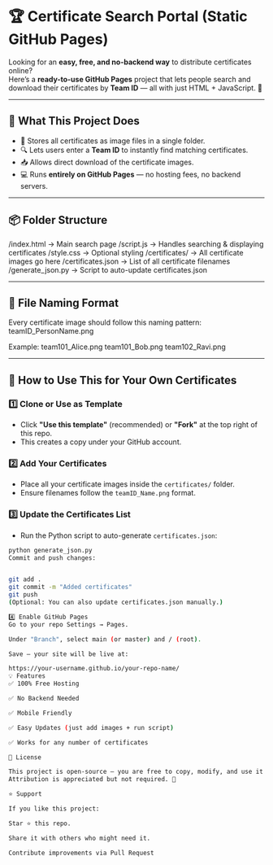 # 🏆 Certificate Search Portal (Static GitHub Pages)

Looking for an **easy, free, and no-backend way** to distribute certificates online?  
Here’s a **ready-to-use GitHub Pages** project that lets people search and download their certificates by **Team ID** — all with just HTML + JavaScript. 🚀  

---

## 🌟 What This Project Does
- 📂 Stores all certificates as image files in a single folder.
- 🔍 Lets users enter a **Team ID** to instantly find matching certificates.
- 📥 Allows direct download of the certificate images.
- 💻 Runs **entirely on GitHub Pages** — no hosting fees, no backend servers.

---

## 📦 Folder Structure
/index.html → Main search page
/script.js → Handles searching & displaying certificates
/style.css → Optional styling
/certificates/ → All certificate images go here
/certificates.json → List of all certificate filenames
/generate_json.py → Script to auto-update certificates.json


---

## 📸 File Naming Format
Every certificate image should follow this naming pattern:
teamID_PersonName.png


Example:
team101_Alice.png
team101_Bob.png
team102_Ravi.png


---

## 🚀 How to Use This for Your Own Certificates

### 1️⃣ **Clone or Use as Template**
- Click **"Use this template"** (recommended) or **"Fork"** at the top right of this repo.
- This creates a copy under your GitHub account.

### 2️⃣ **Add Your Certificates**
- Place all your certificate images inside the `certificates/` folder.
- Ensure filenames follow the `teamID_Name.png` format.

### 3️⃣ **Update the Certificates List**
- Run the Python script to auto-generate `certificates.json`:
```bash
python generate_json.py
Commit and push changes:


git add .
git commit -m "Added certificates"
git push
(Optional: You can also update certificates.json manually.)

4️⃣ Enable GitHub Pages
Go to your repo Settings → Pages.

Under "Branch", select main (or master) and / (root).

Save — your site will be live at:

https://your-username.github.io/your-repo-name/
💡 Features
✅ 100% Free Hosting

✅ No Backend Needed

✅ Mobile Friendly

✅ Easy Updates (just add images + run script)

✅ Works for any number of certificates

📜 License

This project is open-source — you are free to copy, modify, and use it for your own needs.
Attribution is appreciated but not required. 💙

⭐ Support

If you like this project:

Star ⭐ this repo.

Share it with others who might need it.

Contribute improvements via Pull Request